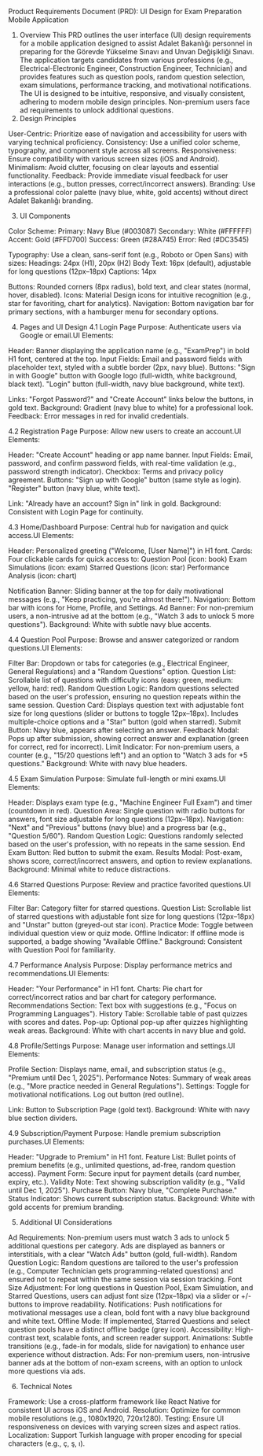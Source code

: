 Product Requirements Document (PRD): UI Design for Exam Preparation Mobile Application
1. Overview
This PRD outlines the user interface (UI) design requirements for a mobile application designed to assist Adalet Bakanlığı personnel in preparing for the Görevde Yükselme Sınavı and Unvan Değişikliği Sınavı. The application targets candidates from various professions (e.g., Electrical-Electronic Engineer, Construction Engineer, Technician) and provides features such as question pools, random question selection, exam simulations, performance tracking, and motivational notifications. The UI is designed to be intuitive, responsive, and visually consistent, adhering to modern mobile design principles. Non-premium users face ad requirements to unlock additional questions.
2. Design Principles

User-Centric: Prioritize ease of navigation and accessibility for users with varying technical proficiency.
Consistency: Use a unified color scheme, typography, and component style across all screens.
Responsiveness: Ensure compatibility with various screen sizes (iOS and Android).
Minimalism: Avoid clutter, focusing on clear layouts and essential functionality.
Feedback: Provide immediate visual feedback for user interactions (e.g., button presses, correct/incorrect answers).
Branding: Use a professional color palette (navy blue, white, gold accents) without direct Adalet Bakanlığı branding.

3. UI Components

Color Scheme: 
Primary: Navy Blue (#003087)
Secondary: White (#FFFFFF)
Accent: Gold (#FFD700)
Success: Green (#28A745)
Error: Red (#DC3545)


Typography: Use a clean, sans-serif font (e.g., Roboto or Open Sans) with sizes:
Headings: 24px (H1), 20px (H2)
Body Text: 16px (default), adjustable for long questions (12px–18px)
Captions: 14px


Buttons: Rounded corners (8px radius), bold text, and clear states (normal, hover, disabled).
Icons: Material Design icons for intuitive recognition (e.g., star for favoriting, chart for analytics).
Navigation: Bottom navigation bar for primary sections, with a hamburger menu for secondary options.

4. Pages and UI Design
4.1 Login Page
Purpose: Authenticate users via Google or email.UI Elements:

Header: Banner displaying the application name (e.g., "ExamPrep") in bold H1 font, centered at the top.
Input Fields: Email and password fields with placeholder text, styled with a subtle border (2px, navy blue).
Buttons:
"Sign in with Google" button with Google logo (full-width, white background, black text).
"Login" button (full-width, navy blue background, white text).


Links: "Forgot Password?" and "Create Account" links below the buttons, in gold text.
Background: Gradient (navy blue to white) for a professional look.
Feedback: Error messages in red for invalid credentials.

4.2 Registration Page
Purpose: Allow new users to create an account.UI Elements:

Header: "Create Account" heading or app name banner.
Input Fields: Email, password, and confirm password fields, with real-time validation (e.g., password strength indicator).
Checkbox: Terms and privacy policy agreement.
Buttons:
"Sign up with Google" button (same style as login).
"Register" button (navy blue, white text).


Link: "Already have an account? Sign in" link in gold.
Background: Consistent with Login Page for continuity.

4.3 Home/Dashboard
Purpose: Central hub for navigation and quick access.UI Elements:

Header: Personalized greeting ("Welcome, [User Name]") in H1 font.
Cards: Four clickable cards for quick access to:
Question Pool (icon: book)
Exam Simulations (icon: exam)
Starred Questions (icon: star)
Performance Analysis (icon: chart)


Notification Banner: Sliding banner at the top for daily motivational messages (e.g., "Keep practicing, you're almost there!").
Navigation: Bottom bar with icons for Home, Profile, and Settings.
Ad Banner: For non-premium users, a non-intrusive ad at the bottom (e.g., "Watch 3 ads to unlock 5 more questions").
Background: White with subtle navy blue accents.

4.4 Question Pool
Purpose: Browse and answer categorized or random questions.UI Elements:

Filter Bar: Dropdown or tabs for categories (e.g., Electrical Engineer, General Regulations) and a "Random Questions" option.
Question List: Scrollable list of questions with difficulty icons (easy: green, medium: yellow, hard: red).
Random Question Logic: Random questions selected based on the user's profession, ensuring no question repeats within the same session.
Question Card: Displays question text with adjustable font size for long questions (slider or buttons to toggle 12px–18px). Includes multiple-choice options and a "Star" button (gold when starred).
Submit Button: Navy blue, appears after selecting an answer.
Feedback Modal: Pops up after submission, showing correct answer and explanation (green for correct, red for incorrect).
Limit Indicator: For non-premium users, a counter (e.g., "15/20 questions left") and an option to "Watch 3 ads for +5 questions."
Background: White with navy blue headers.

4.5 Exam Simulation
Purpose: Simulate full-length or mini exams.UI Elements:

Header: Displays exam type (e.g., "Machine Engineer Full Exam") and timer (countdown in red).
Question Area: Single question with radio buttons for answers, font size adjustable for long questions (12px–18px).
Navigation: "Next" and "Previous" buttons (navy blue) and a progress bar (e.g., "Question 5/60").
Random Question Logic: Questions randomly selected based on the user's profession, with no repeats in the same session.
End Exam Button: Red button to submit the exam.
Results Modal: Post-exam, shows score, correct/incorrect answers, and option to review explanations.
Background: Minimal white to reduce distractions.

4.6 Starred Questions
Purpose: Review and practice favorited questions.UI Elements:

Filter Bar: Category filter for starred questions.
Question List: Scrollable list of starred questions with adjustable font size for long questions (12px–18px) and "Unstar" button (greyed-out star icon).
Practice Mode: Toggle between individual question view or quiz mode.
Offline Indicator: If offline mode is supported, a badge showing "Available Offline."
Background: Consistent with Question Pool for familiarity.

4.7 Performance Analysis
Purpose: Display performance metrics and recommendations.UI Elements:

Header: "Your Performance" in H1 font.
Charts: Pie chart for correct/incorrect ratios and bar chart for category performance.
Recommendations Section: Text box with suggestions (e.g., "Focus on Programming Languages").
History Table: Scrollable table of past quizzes with scores and dates.
Pop-up: Optional pop-up after quizzes highlighting weak areas.
Background: White with chart accents in navy blue and gold.

4.8 Profile/Settings
Purpose: Manage user information and settings.UI Elements:

Profile Section: Displays name, email, and subscription status (e.g., "Premium until Dec 1, 2025").
Performance Notes: Summary of weak areas (e.g., "More practice needed in General Regulations").
Settings:
Toggle for motivational notifications.
Log out button (red outline).


Link: Button to Subscription Page (gold text).
Background: White with navy blue section dividers.

4.9 Subscription/Payment
Purpose: Handle premium subscription purchases.UI Elements:

Header: "Upgrade to Premium" in H1 font.
Feature List: Bullet points of premium benefits (e.g., unlimited questions, ad-free, random question access).
Payment Form: Secure input for payment details (card number, expiry, etc.).
Validity Note: Text showing subscription validity (e.g., "Valid until Dec 1, 2025").
Purchase Button: Navy blue, "Complete Purchase."
Status Indicator: Shows current subscription status.
Background: White with gold accents for premium branding.

5. Additional UI Considerations

Ad Requirements: Non-premium users must watch 3 ads to unlock 5 additional questions per category. Ads are displayed as banners or interstitials, with a clear "Watch Ads" button (gold, full-width).
Random Question Logic: Random questions are tailored to the user's profession (e.g., Computer Technician gets programming-related questions) and ensured not to repeat within the same session via session tracking.
Font Size Adjustment: For long questions in Question Pool, Exam Simulation, and Starred Questions, users can adjust font size (12px–18px) via a slider or +/- buttons to improve readability.
Notifications: Push notifications for motivational messages use a clean, bold font with a navy blue background and white text.
Offline Mode: If implemented, Starred Questions and select question pools have a distinct offline badge (grey icon).
Accessibility: High-contrast text, scalable fonts, and screen reader support.
Animations: Subtle transitions (e.g., fade-in for modals, slide for navigation) to enhance user experience without distraction.
Ads: For non-premium users, non-intrusive banner ads at the bottom of non-exam screens, with an option to unlock more questions via ads.

6. Technical Notes

Framework: Use a cross-platform framework like React Native for consistent UI across iOS and Android.
Resolution: Optimize for common mobile resolutions (e.g., 1080x1920, 720x1280).
Testing: Ensure UI responsiveness on devices with varying screen sizes and aspect ratios.
Localization: Support Turkish language with proper encoding for special characters (e.g., ç, ş, ı).
